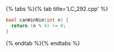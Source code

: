 {% tabs %}{% tab title='LC_292.cpp' %}

```cpp
bool canWinNim(int n) {
  return (n % 4) != 0;
}
```

{% endtab %}{% endtabs %}
